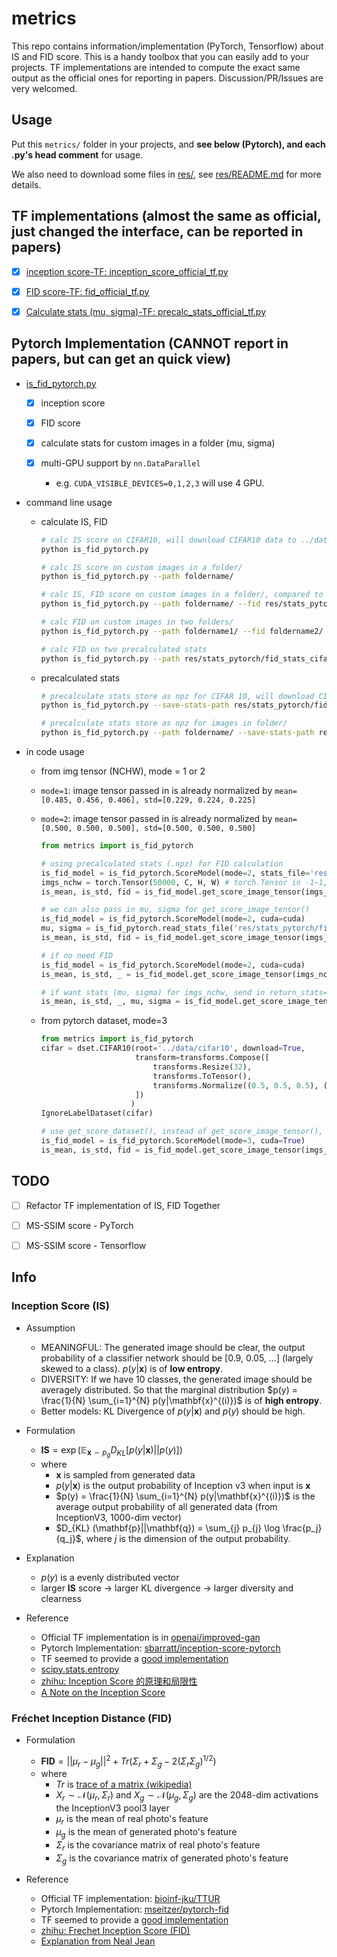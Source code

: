 # metrics

This repo contains information/implementation (PyTorch, Tensorflow) about IS and FID score. This is a handy toolbox that you can easily add to your projects. TF implementations are intended to compute the exact same output as the official ones for reporting in papers. Discussion/PR/Issues are very welcomed.



## Usage

Put this `metrics/` folder in your projects, and __see below (Pytorch), and each .py's head comment__ for usage.

We also need to download some files in [res/](res/), see [res/README.md](res/README.md) for more details.



## TF implementations (almost the same as official, just changed the interface, can be reported in papers)

-   [x] [inception score-TF: inception_score_official_tf.py](inception_score_official_tf.py)
-   [x] [FID score-TF: fid_official_tf.py](fid_official_tf.py)
-   [x] [Calculate stats (mu, sigma)-TF: precalc_stats_official_tf.py](precalc_stats_official_tf.py)



## Pytorch Implementation (CANNOT report in papers, but can get an quick view)

* [is_fid_pytorch.py](is_fid_pytorch.py)

    * [x] inception score

    * [x] FID score

    * [x] calculate stats for custom images in a folder (mu, sigma)

    * [x] multi-GPU support by `nn.DataParallel`

        * e.g. `CUDA_VISIBLE_DEVICES=0,1,2,3` will use 4 GPU.

* command line usage
    * calculate IS, FID
        ```bash
        # calc IS score on CIFAR10, will download CIFAR10 data to ../data/cifar10
        python is_fid_pytorch.py
        
        # calc IS score on custom images in a folder/
        python is_fid_pytorch.py --path foldername/
        
        # calc IS, FID score on custom images in a folder/, compared to CIFAR10 (given precalculated stats)
        python is_fid_pytorch.py --path foldername/ --fid res/stats_pytorch/fid_stats_cifar10_train.npz
        
        # calc FID on custom images in two folders/
        python is_fid_pytorch.py --path foldername1/ --fid foldername2/
        
        # calc FID on two precalculated stats
        python is_fid_pytorch.py --path res/stats_pytorch/fid_stats_cifar10_train.npz --fid res/stats_pytorch/fid_stats_cifar10_train.npz
        ```

    * precalculated stats

        ```bash
        # precalculate stats store as npz for CIFAR 10, will download CIFAR10 data to ../data/cifar10
        python is_fid_pytorch.py --save-stats-path res/stats_pytorch/fid_stats_cifar10_train.npz
        
        # precalculate stats store as npz for images in folder/
        python is_fid_pytorch.py --path foldername/ --save-stats-path res/stats_pytorch/fid_stats_folder.npz
        ```

        

* in code usage

    * from img tensor (NCHW), mode = 1 or 2
    * `mode=1`: image tensor passed in is already normalized by `mean=[0.485, 0.456, 0.406], std=[0.229, 0.224, 0.225]`
    * `mode=2`: image tensor passed in is already normalized by `mean=[0.500, 0.500, 0.500], std=[0.500, 0.500, 0.500]`

        ```python
        from metrics import is_fid_pytorch

        # using precalculated stats (.npz) for FID calculation
        is_fid_model = is_fid_pytorch.ScoreModel(mode=2, stats_file='res/stats_pytorch/fid_stats_cifar10_train.npz', cuda=cuda)
        imgs_nchw = torch.Tensor(50000, C, H, W) # torch.Tensor in -1~1, normalized by mean=[0.500, 0.500, 0.500], std=[0.500, 0.500, 0.500]
        is_mean, is_std, fid = is_fid_model.get_score_image_tensor(imgs_nchw)

        # we can also pass in mu, sigma for get_score_image_tensor()
        is_fid_model = is_fid_pytorch.ScoreModel(mode=2, cuda=cuda)
        mu, sigma = is_fid_pytorch.read_stats_file('res/stats_pytorch/fid_stats_cifar10_train.npz')
        is_mean, is_std, fid = is_fid_model.get_score_image_tensor(imgs_nchw, mu1=mu, sigma1=sigma)

        # if no need FID
        is_fid_model = is_fid_pytorch.ScoreModel(mode=2, cuda=cuda)
        is_mean, is_std, _ = is_fid_model.get_score_image_tensor(imgs_nchw)

        # if want stats (mu, sigma) for imgs_nchw, send in return_stats=True
        is_mean, is_std, _, mu, sigma = is_fid_model.get_score_image_tensor(imgs_nchw, return_stats=True)
        ```

    * from pytorch dataset, mode=3

        ```python
        from metrics import is_fid_pytorch
        cifar = dset.CIFAR10(root='../data/cifar10', download=True,
                             transform=transforms.Compose([
                                 transforms.Resize(32),
                                 transforms.ToTensor(),
                                 transforms.Normalize((0.5, 0.5, 0.5), (0.5, 0.5, 0.5))
                             ])
                            )
        IgnoreLabelDataset(cifar)
        
        # use get_score_dataset(), instead of get_score_image_tensor(), other usage is the same
        is_fid_model = is_fid_pytorch.ScoreModel(mode=3, cuda=True)
        is_mean, is_std, fid = is_fid_model.get_score_image_tensor(imgs_nchw)
        ```



## TODO

-   [ ] Refactor TF implementation of IS, FID Together
-   [ ] MS-SSIM score - PyTorch
-   [ ] MS-SSIM score - Tensorflow



## Info

### Inception Score (IS)

* Assumption
  * MEANINGFUL: The generated image should be clear, the output probability of a classifier network should be [0.9, 0.05, ...] (largely skewed to a class). $p(y|\mathbf{x})$ is of __low entropy__.
  * DIVERSITY: If we have 10 classes, the generated image should be averagely distributed. So that the marginal distribution $p(y) = \frac{1}{N} \sum_{i=1}^{N} p(y|\mathbf{x}^{(i)})$ is of __high entropy__.
  * Better models: KL Divergence of $p(y|\mathbf{x})$ and $p(y)$ should be high.
* Formulation
  * $\mathbf{IS} = \exp (\mathbb{E}_{\mathbf{x} \sim p_g} D_{KL} [p(y|\mathbf{x}) || p(y)] )$
  * where
    * $\mathbf{x}$ is sampled from generated data
    * $p(y|\mathbf{x})​$ is the output probability of Inception v3 when input is $\mathbf{x}​$
    * $p(y) = \frac{1}{N} \sum_{i=1}^{N} p(y|\mathbf{x}^{(i)})$ is the average output probability of all generated data (from InceptionV3, 1000-dim vector)
    * $D_{KL} (\mathbf{p}||\mathbf{q}) = \sum_{j} p_{j} \log \frac{p_j}{q_j}$, where $j$ is the dimension of the output probability.

* Explanation
  * $p(y)$ is a evenly distributed vector
  * larger $\mathbf{IS}​$ score -> larger KL divergence -> larger diversity and clearness
* Reference
  * Official TF implementation is in [openai/improved-gan](https://github.com/openai/improved-gan)
  * Pytorch Implementation: [sbarratt/inception-score-pytorch](https://github.com/sbarratt/inception-score-pytorch)
  * TF seemed to provide a [good implementation](https://github.com/tensorflow/tensorflow/blob/master/tensorflow/contrib/gan/python/eval/python/classifier_metrics_impl.py)
  * [scipy.stats.entropy](https://docs.scipy.org/doc/scipy/reference/generated/scipy.stats.entropy.html)
  * [zhihu: Inception Score 的原理和局限性](https://zhuanlan.zhihu.com/p/54146307)
  * [A Note on the Inception Score](https://arxiv.org/abs/1801.01973)



### Fréchet Inception Distance (FID)

* Formulation
  * $\mathbf{FID} = ||\mu_r - \mu_g||^2 + Tr(\Sigma_{r} + \Sigma_{g} - 2(\Sigma_r \Sigma_g)^{1/2})​$
  * where
    * $Tr$ is [trace of a matrix (wikipedia)](https://en.wikipedia.org/wiki/Trace_(linear_algebra))
    * $X_r \sim \mathcal{N}(\mu_r, \Sigma_r)$ and $X_g \sim \mathcal{N}(\mu_g, \Sigma_g)$ are the 2048-dim activations  the InceptionV3 pool3 layer
    * $\mu_r$ is the mean of real photo's feature
    * $\mu_g$ is the mean of generated photo's feature
    * $\Sigma_r$ is the covariance matrix of real photo's feature
    * $\Sigma_g$ is the covariance matrix of generated photo's feature

* Reference
  * Official TF implementation: [bioinf-jku/TTUR](https://github.com/bioinf-jku/TTUR)
  * Pytorch Implementation: [mseitzer/pytorch-fid](https://github.com/mseitzer/pytorch-fid)
  * TF seemed to provide a [good implementation](https://github.com/tensorflow/tensorflow/blob/master/tensorflow/contrib/gan/python/eval/python/classifier_metrics_impl.py)
  * [zhihu: Frechet Inception Score (FID)](https://zhuanlan.zhihu.com/p/54213305)
  * [Explanation from Neal Jean](https://nealjean.com/ml/frechet-inception-distance/)

